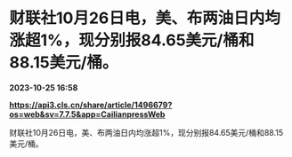 # 财联社10月26日电，美、布两油日内均涨超1%，现分别报84.65美元/桶和88.15美元/桶。

**2023-10-25 16:58**

**https://api3.cls.cn/share/article/1496679?os=web&sv=7.7.5&app=CailianpressWeb**

财联社10月26日电，美、布两油日内均涨超1%，现分别报84.65美元/桶和88.15美元/桶。